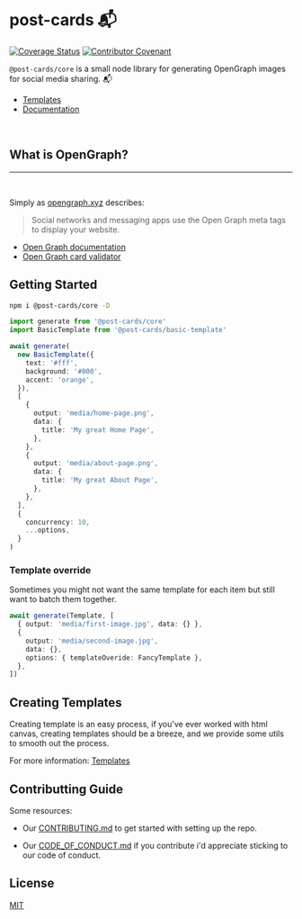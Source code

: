 # post-cards 📬

[![Coverage Status](https://coveralls.io/repos/github/dev-warner/post-card/badge.svg?branch=main)](https://coveralls.io/github/dev-warner/post-card?branch=main)
[![Contributor Covenant](https://img.shields.io/badge/Contributor%20Covenant-2.0-4baaaa.svg)](code_of_conduct.md)

`@post-cards/core` is a small node library for generating OpenGraph images for social media sharing. 📬

- [Templates](https://github.com/dev-warner/post-card-templates)
- [Documentation](https://dev-warner.github.io/post-card/)

<br>

## What is OpenGraph?

---

<br>

Simply as [opengraph.xyz](https://www.opengraph.xyz/) describes:

> Social networks and messaging apps use the Open Graph meta tags to display your website.

- [Open Graph documentation](https://ogp.me/)
- [Open Graph card validator](https://www.opengraph.xyz/)

## Getting Started

```bash
npm i @post-cards/core -D
```

```typescript
import generate from '@post-cards/core'
import BasicTemplate from '@post-cards/basic-template'

await generate(
  new BasicTemplate({
    text: '#fff',
    background: '#000',
    accent: 'orange',
  }),
  [
    {
      output: 'media/home-page.png',
      data: {
        title: 'My great Home Page',
      },
    },
    {
      output: 'media/about-page.png',
      data: {
        title: 'My great About Page',
      },
    },
  ],
  {
    concurrency: 10,
    ...options,
  }
)
```

### Template override

Sometimes you might not want the same template for each item but still want to batch them together.

```typescript
await generate(Template, [
  { output: 'media/first-image.jpg', data: {} },
  {
    output: 'media/second-image.jpg',
    data: {},
    options: { templateOveride: FancyTemplate },
  },
])
```

## Creating Templates

Creating template is an easy process, if you've ever worked with html canvas, creating templates should be a breeze, and we provide some utils to smooth out the process.

For more information: [Templates](https://github.com/dev-warner/post-card-templates)

## Contributting Guide

Some resources:

- Our [CONTRIBUTING.md](CONTRIBUTING.md) to get started with setting up the repo.

- Our [CODE_OF_CONDUCT.md](CODE_OF_CONDUCT.md) if you contribute i'd appreciate sticking to our code of conduct.

## License

[MIT](LICENSE)
